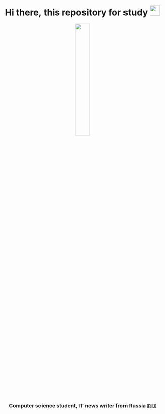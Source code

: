 <h1 align="center">Hi there, <a target="_blank">this repository for study</a> 
<img src="https://github.com/blackcater/blackcater/raw/main/images/Hi.gif" height="32"/></h1>
<p align="center"><img src="https://github.com/AgentSmithZ/-/tree/main/zerotwo.gif" width=30% height=30% alt=""></p>
<h3 align="center">Computer science student, IT news writer from Russia 🇷🇺</h3>
